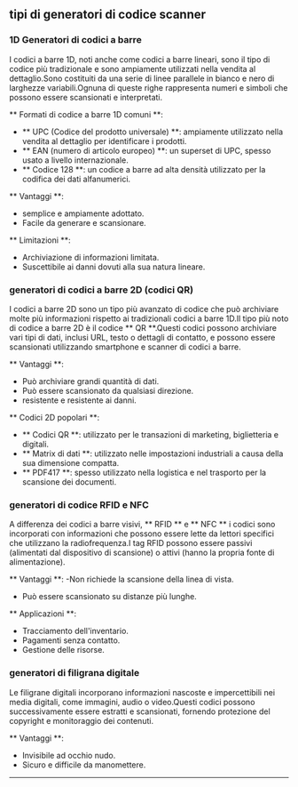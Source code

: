 ## tipi di generatori di codice scanner

### 1D Generatori di codici a barre
I codici a barre 1D, noti anche come codici a barre lineari, sono il tipo di codice più tradizionale e sono ampiamente utilizzati nella vendita al dettaglio.Sono costituiti da una serie di linee parallele in bianco e nero di larghezze variabili.Ognuna di queste righe rappresenta numeri e simboli che possono essere scansionati e interpretati.

** Formati di codice a barre 1D comuni **:
- ** UPC (Codice del prodotto universale) **: ampiamente utilizzato nella vendita al dettaglio per identificare i prodotti.
- ** EAN (numero di articolo europeo) **: un superset di UPC, spesso usato a livello internazionale.
- ** Codice 128 **: un codice a barre ad alta densità utilizzato per la codifica dei dati alfanumerici.

** Vantaggi **:
- semplice e ampiamente adottato.
- Facile da generare e scansionare.

** Limitazioni **:
- Archiviazione di informazioni limitata.
- Suscettibile ai danni dovuti alla sua natura lineare.

### generatori di codici a barre 2D (codici QR)
I codici a barre 2D sono un tipo più avanzato di codice che può archiviare molte più informazioni rispetto ai tradizionali codici a barre 1D.Il tipo più noto di codice a barre 2D è il codice ** QR **.Questi codici possono archiviare vari tipi di dati, inclusi URL, testo o dettagli di contatto, e possono essere scansionati utilizzando smartphone e scanner di codici a barre.

** Vantaggi **:
- Può archiviare grandi quantità di dati.
- Può essere scansionato da qualsiasi direzione.
- resistente e resistente ai danni.

** Codici 2D popolari **:
- ** Codici QR **: utilizzato per le transazioni di marketing, biglietteria e digitali.
- ** Matrix di dati **: utilizzato nelle impostazioni industriali a causa della sua dimensione compatta.
- ** PDF417 **: spesso utilizzato nella logistica e nel trasporto per la scansione dei documenti.

### generatori di codice RFID e NFC
A differenza dei codici a barre visivi, ** RFID ** e ** NFC ** i codici sono incorporati con informazioni che possono essere lette da lettori specifici che utilizzano la radiofrequenza.I tag RFID possono essere passivi (alimentati dal dispositivo di scansione) o attivi (hanno la propria fonte di alimentazione).

** Vantaggi **:
-Non richiede la scansione della linea di vista.
- Può essere scansionato su distanze più lunghe.

** Applicazioni **:
- Tracciamento dell'inventario.
- Pagamenti senza contatto.
- Gestione delle risorse.

### generatori di filigrana digitale
Le filigrane digitali incorporano informazioni nascoste e impercettibili nei media digitali, come immagini, audio o video.Questi codici possono successivamente essere estratti e scansionati, fornendo protezione del copyright e monitoraggio dei contenuti.

** Vantaggi **:
- Invisibile ad occhio nudo.
- Sicuro e difficile da manomettere.

---
